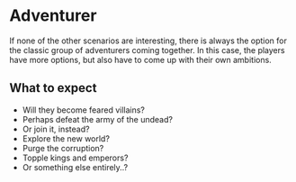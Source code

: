 # Adventurer
If none of the other scenarios are interesting, there is always the option for the classic group of adventurers coming together. In this case, the players have more options, but also have to come up with their own ambitions. 

## What to expect
* Will they become feared villains?
* Perhaps defeat the army of the undead? 
* Or join it, instead?
* Explore the new world?
* Purge the corruption?
* Topple kings and emperors?
* Or something else entirely..?